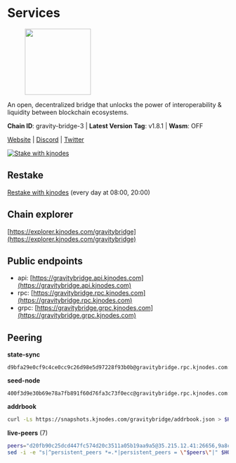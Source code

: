 # Services

<figure><img src="https://raw.githubusercontent.com/kj89/testnet_manuals/main/pingpub/logos/gravitybridge.png" width="150" alt=""><figcaption></figcaption></figure>

An open, decentralized bridge that unlocks the power of  interoperability & liquidity between blockchain ecosystems.

**Chain ID**: gravity-bridge-3 | **Latest Version Tag**: v1.8.1 | **Wasm**: OFF

[Website](https://www.gravitybridge.net) | [Discord](https://discord.gg/ARV8dTSjAk) | [Twitter](https://twitter.com/gravity_bridge)

[![Stake with kjnodes](https://i.ibb.co/cr44Q8j/button-stake-with-kjnodes.png)](https://restake.app/gravitybridge/gravityvaloper1nw3uavthnjwsgrrjzav2wdg9m0pw7k4fc7hvlz)

## Restake

[Restake with kjnodes](https://restake.app/gravitybridge/gravityvaloper1nw3uavthnjwsgrrjzav2wdg9m0pw7k4fc7hvlz) (every day at 08:00, 20:00)
## Chain explorer
[https://explorer.kjnodes.com/gravitybridge](https://explorer.kjnodes.com/gravitybridge)

## Public endpoints

* api: [https://gravitybridge.api.kjnodes.com](https://gravitybridge.api.kjnodes.com)
* rpc: [https://gravitybridge.rpc.kjnodes.com](https://gravitybridge.rpc.kjnodes.com)
* grpc: [https://gravitybridge.grpc.kjnodes.com](https://gravitybridge.grpc.kjnodes.com)

## Peering

**state-sync**

```text
d9bfa29e0cf9c4ce0cc9c26d98e5d97228f93b0b@gravitybridge.rpc.kjnodes.com:26656
```

**seed-node**

```text
400f3d9e30b69e78a7fb891f60d76fa3c73f0ecc@gravitybridge.rpc.kjnodes.com:26659
```

**addrbook**
```bash
curl -Ls https://snapshots.kjnodes.com/gravitybridge/addrbook.json > $HOME/.gravity/config/addrbook.json
```

**live-peers** (7)
```bash
peers="d20fb90c25dcd447fc574d20c3511a05b19aa9a5@35.215.12.41:26656,9a8c4af7574a5d1fcd5e89f755348c7b6df3b4be@142.132.158.93:14256,decc9e5b4f785a5b0b2cb6c0fe5b341ebc5d7211@136.244.112.224:26656,46374f308b7cbf6a8d8242bad8666760b433cb9d@62.171.164.145:26656,d9bfa29e0cf9c4ce0cc9c26d98e5d97228f93b0b@65.109.88.38:26656,ca9d9d0605f178fbba3bdf92e13719ab9dce0fc7@23.88.59.82:26656,df243a4c65b436fb4c81bf71b83ce9de865fea5a@213.239.207.165:26656"
sed -i -e "s|^persistent_peers *=.*|persistent_peers = \"$peers\"|" $HOME/.gravity/config/config.toml
```
